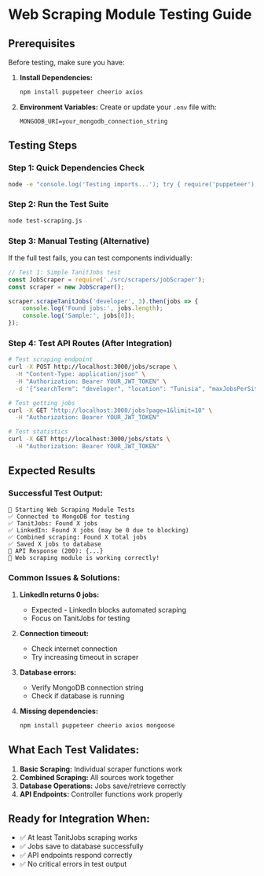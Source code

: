 # Web Scraping Module Testing Guide

## Prerequisites

Before testing, make sure you have:

1. **Install Dependencies:**
   ```bash
   npm install puppeteer cheerio axios
   ```

2. **Environment Variables:**
   Create or update your `.env` file with:
   ```
   MONGODB_URI=your_mongodb_connection_string
   ```

## Testing Steps

### Step 1: Quick Dependencies Check
```bash
node -e "console.log('Testing imports...'); try { require('puppeteer'); require('cheerio'); require('axios'); console.log('✅ All dependencies installed'); } catch(e) { console.log('❌ Missing dependencies:', e.message); }"
```

### Step 2: Run the Test Suite
```bash
node test-scraping.js
```

### Step 3: Manual Testing (Alternative)
If the full test fails, you can test components individually:

```javascript
// Test 1: Simple TanitJobs test
const JobScraper = require('./src/scrapers/jobScraper');
const scraper = new JobScraper();

scraper.scrapeTanitJobs('developer', 3).then(jobs => {
    console.log('Found jobs:', jobs.length);
    console.log('Sample:', jobs[0]);
});
```

### Step 4: Test API Routes (After Integration)
```bash
# Test scraping endpoint
curl -X POST http://localhost:3000/jobs/scrape \
  -H "Content-Type: application/json" \
  -H "Authorization: Bearer YOUR_JWT_TOKEN" \
  -d '{"searchTerm": "developer", "location": "Tunisia", "maxJobsPerSite": 5}'

# Test getting jobs
curl -X GET "http://localhost:3000/jobs?page=1&limit=10" \
  -H "Authorization: Bearer YOUR_JWT_TOKEN"

# Test statistics
curl -X GET http://localhost:3000/jobs/stats \
  -H "Authorization: Bearer YOUR_JWT_TOKEN"
```

## Expected Results

### Successful Test Output:
```
🚀 Starting Web Scraping Module Tests
✅ Connected to MongoDB for testing
✅ TanitJobs: Found X jobs
✅ LinkedIn: Found X jobs (may be 0 due to blocking)
✅ Combined scraping: Found X total jobs
✅ Saved X jobs to database
📡 API Response (200): {...}
🎉 Web scraping module is working correctly!
```

### Common Issues & Solutions:

1. **LinkedIn returns 0 jobs:**
   - Expected - LinkedIn blocks automated scraping
   - Focus on TanitJobs for testing

2. **Connection timeout:**
   - Check internet connection
   - Try increasing timeout in scraper

3. **Database errors:**
   - Verify MongoDB connection string
   - Check if database is running

4. **Missing dependencies:**
   ```bash
   npm install puppeteer cheerio axios mongoose
   ```

## What Each Test Validates:

1. **Basic Scraping:** Individual scraper functions work
2. **Combined Scraping:** All sources work together
3. **Database Operations:** Jobs save/retrieve correctly
4. **API Endpoints:** Controller functions work properly

## Ready for Integration When:
- ✅ At least TanitJobs scraping works
- ✅ Jobs save to database successfully
- ✅ API endpoints respond correctly
- ✅ No critical errors in test output
